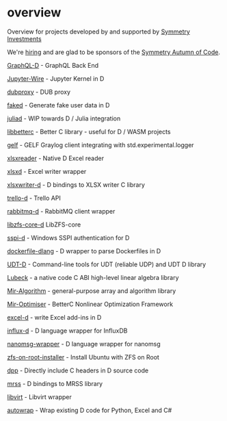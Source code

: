# overview
Overview for projects developed by and supported by [Symmetry Investments](http://symmetryinvestments.com/about-us/)

We're [hiring](http://symmetryinvestments.com/careers/) and are glad to be sponsors of the [Symmetry Autumn of Code](https://dlang.org/blog/symmetry-autumn-of-code/).

[GraphQL-D](https://github.com/symmetryinvestments/graphqld) - GraphQL Back End

[Jupyter-Wire](https://github.com/symmetryinvestments/jupyter-wire) - Jupyter Kernel in D

[dubproxy](https://github.com/symmetryinvestments/dubproxy) - DUB proxy

[faked](https://github.com/symmetryinvestments/faked) - Generate fake user data in D

[juliad](https://github.com/symmetryinvestments/juliad) - WIP towards D / Julia integration

[libbetterc](https://github.com/symmetryinvestments/libbetterc) - Better C library - useful for D / WASM projects

[gelf](https://github.com/symmetryinvestments/symmetry-gelf) - GELF Graylog client integrating with std.experimental.logger

[xlsxreader](https://github.com/symmetryinvestments/xlsxreader) - Native D Excel reader

[xlsxd](https://github.com/kaleidicassociates/xlsxd) - Excel writer wrapper

[xlsxwriter-d](https://github.com/kaleidicassociates/xlsxwriter-d) - D bindings to XLSX writer C library

[trello-d](https://github.com/symmetryinvestments/trello-d) - Trello API

[rabbitmq-d](https://github.com/symmetryinvestments/rabbitmq-d) - RabbitMQ client wrapper

[libzfs-core-d](https://github.com/symmetryinvestments/libzfs-core-d) LibZFS-core

[sspi-d](https://github.com/symmetryinvestments/sspi-d) - Windows SSPI authentication for D

[dockerfile-dlang](https://github.com/symmetryinvestments/dockerfile-dlang) - D wrapper to parse Dockerfiles in D

[UDT-D](https://github.com/kaleidicassociates/udt_d) - Command-line tools for UDT (reliable UDP) and UDT D library

[Lubeck](https://github.com/kaleidicassociates/lubeck) - a native code C ABI high-level linear algebra library

[Mir-Algorithm](https://github.com/libmir/mir-algorithm) - general-purpose array and algorithm library

[Mir-Optimiser](https://github.com/libmir/mir-optim) -  BetterC Nonlinear Optimization Framework

[excel-d](https://github.com/kaleidicassociates/excel-d) - write Excel add-ins in D

[influx-d](https://github.com/kaleidicassociates/influx-d) - D language wrapper for InfluxDB

[nanomsg-wrapper](https://github.com/kaleidicassociates/nanomsg-wrapper) - D language wrapper for nanomsg

[zfs-on-root-installer](https://github.com/hamishcoleman/zfs-on-root-installer) - Install Ubuntu with ZFS on Root

[dpp](https://github.com/atilaneves/dpp) - Directly include C headers in D source code

[mrss](https://github.com/symmetryinvestments/mrss) - D bindings to MRSS library

[libvirt](https://github.com/symmetryinvestments/libvirt) - Libvirt wrapper

[autowrap](https://github.com/kaleidicassociates/autowrap) - Wrap existing D code for Python, Excel and C#



